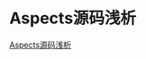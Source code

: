 # Aspects源码浅析
[Aspects源码浅析](https://yunissong.github.io/2019/06/11/Aspects%E6%BA%90%E7%A0%81%E6%B5%85%E6%9E%90/)